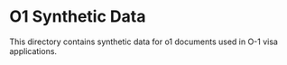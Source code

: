 # O1 Synthetic Data

This directory contains synthetic data for o1 documents used in O-1 visa applications.

